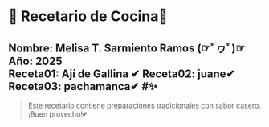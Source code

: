 # 📒 Recetario de Cocina💖

**Nombre:** Melisa T. Sarmiento Ramos (☞ﾟヮﾟ)☞
**Año:** 2025  
**Receta01:** Ají de Gallina  ✔
**Receta02:** juane✔
**Receta03:** pachamanca✔
#✨
--

> Este recetario contiene preparaciones tradicionales con sabor casero.  
> ¡Buen provecho!💕

